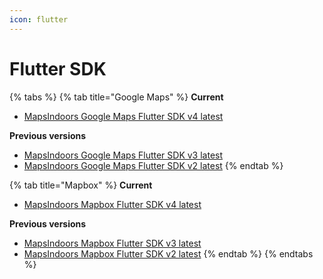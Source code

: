 ```yaml
---
icon: flutter
---
```


# Flutter SDK

{% tabs %}
{% tab title="Google Maps" %}
**Current**

* [MapsIndoors Google Maps Flutter SDK v4 latest](https://pub.dev/documentation/mapsindoors_googlemaps/3.0.0/)

**Previous versions**

* [MapsIndoors Google Maps Flutter SDK v3 latest](https://pub.dev/documentation/mapsindoors_googlemaps/3.1.3/)
* [MapsIndoors Google Maps Flutter SDK v2 latest](https://pub.dev/documentation/mapsindoors_googlemaps/2.1.3/)
{% endtab %}

{% tab title="Mapbox" %}
**Current**

* [MapsIndoors Mapbox Flutter SDK v4 latest](https://pub.dev/documentation/mapsindoors_mapbox/3.0.0/)

**Previous versions**

* [MapsIndoors Mapbox Flutter SDK v3 latest](https://pub.dev/documentation/mapsindoors_mapbox/3.1.3/)
* [MapsIndoors Mapbox Flutter SDK v2 latest](https://pub.dev/documentation/mapsindoors_mapbox/2.1.3/)
{% endtab %}
{% endtabs %}
